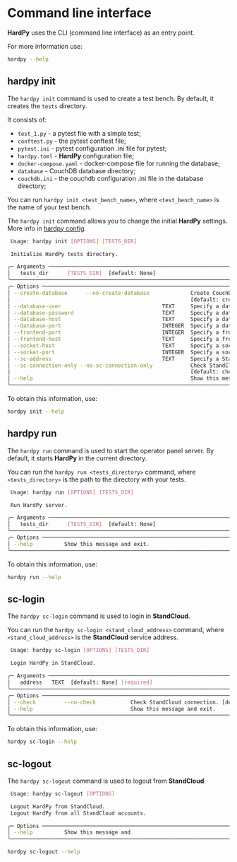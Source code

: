# Command line interface

**HardPy** uses the CLI (command line interface) as an entry point.

For more information use:

```bash
hardpy --help
```

## hardpy init

The `hardpy init` command is used to create a test bench.
By default, it creates the `tests` directory.

It consists of:

* `test_1.py` - a pytest file with a simple test;
* `conftest.py` - the pytest conftest file;
* `pytest.ini` - pytest configuration .ini file for pytest;
* `hardpy.toml` - **HardPy** configuration file;
* `docker-compose.yaml` - docker-compose file for running the database;
* `database` - CouchDB database directory;
* `couchdb.ini` - the couchdb configuration .ini file in the database directory;

You can run `hardpy init <test_bench_name>`, where `<test_bench_name>` is the name of your test bench.

The `hardpy init` command allows you to change the initial **HardPy** settings.
More info in [hardpy config](./hardpy_config.md).

```bash
 Usage: hardpy init [OPTIONS] [TESTS_DIR]

 Initialize HardPy tests directory.

╭─ Arguments ────────────────────────────────────────────────────────────────────────────────────────────────╮
│   tests_dir      [TESTS_DIR]  [default: None]                                                              │
╰────────────────────────────────────────────────────────────────────────────────────────────────────────────╯
╭─ Options ──────────────────────────────────────────────────────────────────────────────────────────────────╮
│ --create-database      --no-create-database             Create CouchDB database.                           │
│                                                         [default: create-database]                         │
│ --database-user                                TEXT     Specify a database user. [default: dev]            │
│ --database-password                            TEXT     Specify a database user password. [default: dev]   │
│ --database-host                                TEXT     Specify a database host. [default: localhost]      │
│ --database-port                                INTEGER  Specify a database port. [default: 5984]           │
│ --frontend-port                                INTEGER  Specify a frontend port. [default: 8000]           │
│ --frontend-host                                TEXT     Specify a frontend host. [default: localhost]      │
│ --socket-host                                  TEXT     Specify a socket host. [default: localhost]        │
│ --socket-port                                  INTEGER  Specify a socket port. [default: 6525]             │
│ --sc-address                                   TEXT     Specify a StandCloud address.                      │
│ --sc-connection-only --no-sc-connection-only            Check StandCloud service availability before start.│
|                                                         [default: check-stand-cloud]                       │
│ --help                                                  Show this message and exit.                        │
╰────────────────────────────────────────────────────────────────────────────────────────────────────────────╯
```

To obtain this information, use:

```bash
hardpy init --help
```

## hardpy run

The `hardpy run` command is used to start the operator panel server.
By default, it starts **HardPy** in the current directory.

You can run the `hardpy run <tests_directory>` command, where `<tests_directory>`
is the path to the directory with your tests.

```bash
 Usage: hardpy run [OPTIONS] [TESTS_DIR]

 Run HardPy server.

╭─ Arguments ────────────────────────────────────────────────────────────────────────────────────────────────╮
│   tests_dir      [TESTS_DIR]  [default: None]                                                              │
╰────────────────────────────────────────────────────────────────────────────────────────────────────────────╯
╭─ Options ──────────────────────────────────────────────────────────────────────────────────────────────────╮
│ --help          Show this message and exit.                                                                │
╰────────────────────────────────────────────────────────────────────────────────────────────────────────────╯
```

To obtain this information, use:

```bash
hardpy run --help
```

## sc-login

The `hardpy sc-login` command is used to login in **StandCloud**.

You can run the `hardpy sc-login <stand_cloud_address>` command, where `<stand_cloud_address>`
is the **StandCloud** service address.

```bash
 Usage: hardpy sc-login [OPTIONS] [TESTS_DIR]

 Login HardPy in StandCloud.

╭─ Arguments ────────────────────────────────────────────────────────────────────────────────────────────────╮
│   address   TEXT  [default: None] [required]                                                               │
╰────────────────────────────────────────────────────────────────────────────────────────────────────────────╯
╭─ Options ──────────────────────────────────────────────────────────────────────────────────────────────────╮
│ --check         --no-check           Check StandCloud connection. [default: no-check]                      │
│ --help                               Show this message and exit.                                           │
╰────────────────────────────────────────────────────────────────────────────────────────────────────────────╯
```

To obtain this information, use:

```bash
hardpy sc-login --help
```

## sc-logout

The `hardpy sc-logout` command is used to logout from **StandCloud**.

```bash
 Usage: hardpy sc-logout [OPTIONS]

 Logout HardPy from StandCloud.
 Logout HardPy from all StandCloud accounts.

╭─ Options ──────────────────────────────────────────────────────────────────────────────────────────────────╮
│ --help          Show this message and                                                                      │
╰────────────────────────────────────────────────────────────────────────────────────────────────────────────╯
```

```bash
hardpy sc-logout --help
```
